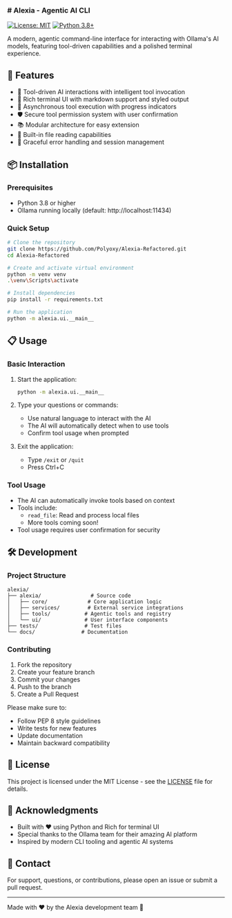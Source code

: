 ### # Alexia - Agentic AI CLI

[![License: MIT](https://img.shields.io/badge/License-MIT-blue.svg)](LICENSE)
[![Python 3.8+](https://img.shields.io/badge/python-3.8+-blue.svg)](https://www.python.org/downloads/)

A modern, agentic command-line interface for interacting with Ollama's AI models, featuring tool-driven capabilities and a polished terminal experience.

## 🚀 Features

- 🤖 Tool-driven AI interactions with intelligent tool invocation
- 🎨 Rich terminal UI with markdown support and styled output
- 🔄 Asynchronous tool execution with progress indicators
- 🛡️ Secure tool permission system with user confirmation
- 📚 Modular architecture for easy extension
- 📄 Built-in file reading capabilities
- 🔄 Graceful error handling and session management

## 📦 Installation

### Prerequisites

- Python 3.8 or higher
- Ollama running locally (default: http://localhost:11434)

### Quick Setup

```bash
# Clone the repository
git clone https://github.com/Polyoxy/Alexia-Refactored.git
cd Alexia-Refactored

# Create and activate virtual environment
python -m venv venv
.\venv\Scripts\activate

# Install dependencies
pip install -r requirements.txt

# Run the application
python -m alexia.ui.__main__
```

## 📋 Usage

### Basic Interaction

1. Start the application:
   ```bash
   python -m alexia.ui.__main__
   ```

2. Type your questions or commands:
   - Use natural language to interact with the AI
   - The AI will automatically detect when to use tools
   - Confirm tool usage when prompted

3. Exit the application:
   - Type `/exit` or `/quit`
   - Press Ctrl+C

### Tool Usage

- The AI can automatically invoke tools based on context
- Tools include:
  - `read_file`: Read and process local files
  - More tools coming soon!
- Tool usage requires user confirmation for security

## 🛠️ Development

### Project Structure

```
alexia/
├── alexia/                # Source code
│   ├── core/             # Core application logic
│   ├── services/         # External service integrations
│   ├── tools/           # Agentic tools and registry
│   └── ui/              # User interface components
├── tests/               # Test files
└── docs/               # Documentation
```

### Contributing

1. Fork the repository
2. Create your feature branch
3. Commit your changes
4. Push to the branch
5. Create a Pull Request

Please make sure to:
- Follow PEP 8 style guidelines
- Write tests for new features
- Update documentation
- Maintain backward compatibility

## 📄 License

This project is licensed under the MIT License - see the [LICENSE](LICENSE) file for details.

## 🙏 Acknowledgments

- Built with ❤️ using Python and Rich for terminal UI
- Special thanks to the Ollama team for their amazing AI platform
- Inspired by modern CLI tooling and agentic AI systems

## 📱 Contact

For support, questions, or contributions, please open an issue or submit a pull request.

---

Made with ❤️ by the Alexia development team 🚀
